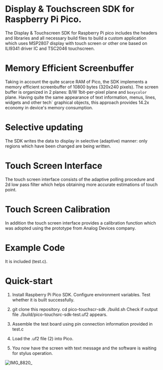 # Display & Touchscreen SDK for Raspberry Pi Pico.

The Display & Touchscreen SDK for Raspberry Pi pico includes the headers and 
libraries and all necessary build files to build a custom application which
uses MSP2807 display with touch screen or other one based on ILI9341 driver 
IC and TSC2046 touchscreen.

# Memory Efficient Screenbuffer

Taking in account the quite scarce RAM of Pico, the SDK implements a memory
efficient screenbuffer of 10800 bytes (320x240 pixels). The screen buffer
is organized in 2 planes: B/W 1bit-per-pixel plane and `boxycolor` plane.
Having quite the same appearance of text information, menus, lines, widgets
and other tech` graphical objects, this approach provides 14.2x economy in
device's memory consumption.

# Selective updating

The SDK writes the data to display in selective (adaptive) manner: only
regions which have been changed are being written.

# Touch Screen Interface

The touch screen interface consists of the adaptive polling procedure and
2d low pass filter which helps obtaining more accurate estimations of
touch point.

# Touch Screen Calibration

In addition the touch screen interface provides a calibration function which
was adopted using the prototype from Analog Devices company.

# Example Code

It is included (test.c).

# Quick-start

1. Install Raspberry Pi Pico SDK. Configure environment variables. Test
whether it is built successfully.

2. git clone this repository.
cd pico-touchscr-sdk
./build.sh
Check if output file ./build/pico-touchsrc-sdk-test.uf2 appears.

3. Assemble the test board using pin connection information provided in test.c

4. Load the .uf2 file (2) into Pico.

5. You now have the screen with text message and the software is waiting for
stylus operation.

![IMG_8820_](https://user-images.githubusercontent.com/47501785/217344889-986d25be-51da-4691-81b3-9a0e3f77b5a8.jpg)


